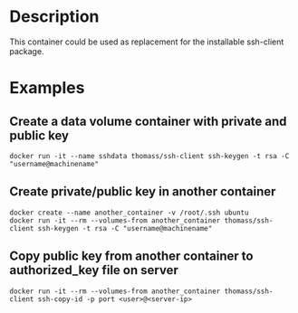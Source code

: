 # Description

This container could be used as replacement for the installable ssh-client package.

# Examples

## Create a data volume container with private and public key

```docker run -it --name sshdata thomass/ssh-client ssh-keygen -t rsa -C "username@machinename"```

## Create private/public key in another container

```
docker create --name another_container -v /root/.ssh ubuntu
docker run -it --rm --volumes-from another_container thomass/ssh-client ssh-keygen -t rsa -C "username@machinename"
```

## Copy public key from another container to authorized_key file on server

```
docker run -it --rm --volumes-from another_container thomass/ssh-client ssh-copy-id -p port <user>@<server-ip>
```
